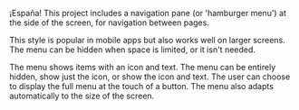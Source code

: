 ¡España! This project includes a navigation pane (or 'hamburger menu') at the side of the screen, for navigation between pages.

This style is popular in mobile apps but also works well on larger screens. The menu can be hidden when space is limited, or it isn't needed.

The menu shows items with an icon and text. The menu can be entirely hidden, show just the icon, or show the icon and text. The user can choose to display the full menu at the touch of a button. The menu also adapts automatically to the size of the screen.